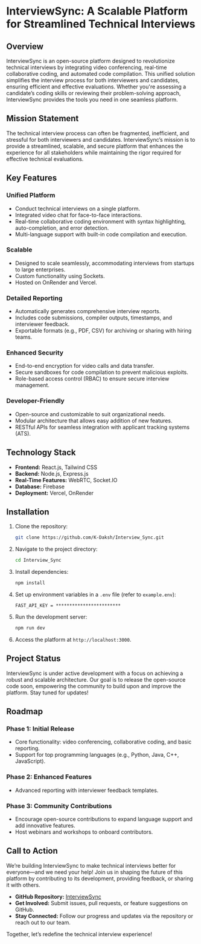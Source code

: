 # InterviewSync: A Scalable Platform for Streamlined Technical Interviews

## Overview
InterviewSync is an open-source platform designed to revolutionize technical interviews by integrating video conferencing, real-time collaborative coding, and automated code compilation. This unified solution simplifies the interview process for both interviewers and candidates, ensuring efficient and effective evaluations. Whether you're assessing a candidate’s coding skills or reviewing their problem-solving approach, InterviewSync provides the tools you need in one seamless platform.

## Mission Statement
The technical interview process can often be fragmented, inefficient, and stressful for both interviewers and candidates. InterviewSync’s mission is to provide a streamlined, scalable, and secure platform that enhances the experience for all stakeholders while maintaining the rigor required for effective technical evaluations.

## Key Features

### Unified Platform
* Conduct technical interviews on a single platform.
* Integrated video chat for face-to-face interactions.
* Real-time collaborative coding environment with syntax highlighting, auto-completion, and error detection.
* Multi-language support with built-in code compilation and execution.

### Scalable
* Designed to scale seamlessly, accommodating interviews from startups to large enterprises.
* Custom functionality using Sockets.
* Hosted on OnRender and Vercel.

### Detailed Reporting
* Automatically generates comprehensive interview reports.
* Includes code submissions, compiler outputs, timestamps, and interviewer feedback.
* Exportable formats (e.g., PDF, CSV) for archiving or sharing with hiring teams.

### Enhanced Security
* End-to-end encryption for video calls and data transfer.
* Secure sandboxes for code compilation to prevent malicious exploits.
* Role-based access control (RBAC) to ensure secure interview management.

### Developer-Friendly
* Open-source and customizable to suit organizational needs.
* Modular architecture that allows easy addition of new features.
* RESTful APIs for seamless integration with applicant tracking systems (ATS).

## Technology Stack
* **Frontend:** React.js, Tailwind CSS
* **Backend:** Node.js, Express.js
* **Real-Time Features:** WebRTC, Socket.IO
* **Database:** Firebase
* **Deployment:** Vercel, OnRender

## Installation
1. Clone the repository:
   ```bash
   git clone https://github.com/K-Daksh/Interview_Sync.git
   ```
2. Navigate to the project directory:
   ```bash
   cd Interview_Sync
   ```
3. Install dependencies:
   ```bash
   npm install
   ```
4. Set up environment variables in a `.env` file (refer to `example.env`):
   ```
   FAST_API_KEY = ************************
   ```
5. Run the development server:
   ```bash
   npm run dev
   ```
6. Access the platform at `http://localhost:3000`.


## Project Status
InterviewSync is under active development with a focus on achieving a robust and scalable architecture. Our goal is to release the open-source code soon, empowering the community to build upon and improve the platform. Stay tuned for updates!

## Roadmap
### Phase 1: Initial Release
* Core functionality: video conferencing, collaborative coding, and basic reporting.
* Support for top programming languages (e.g., Python, Java, C++, JavaScript).

### Phase 2: Enhanced Features
* Advanced reporting with interviewer feedback templates.

### Phase 3: Community Contributions
* Encourage open-source contributions to expand language support and add innovative features.
* Host webinars and workshops to onboard contributors.

## Call to Action
We’re building InterviewSync to make technical interviews better for everyone—and we need your help! Join us in shaping the future of this platform by contributing to its development, providing feedback, or sharing it with others.

* **GitHub Repository:** [InterviewSync](https://github.com/K-Daksh/Interview_Sync)
* **Get Involved:** Submit issues, pull requests, or feature suggestions on GitHub.
* **Stay Connected:** Follow our progress and updates via the repository or reach out to our team.

Together, let’s redefine the technical interview experience!


